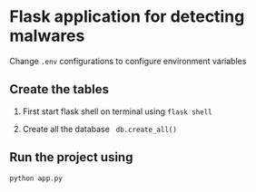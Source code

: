 # Flask application for detecting malwares

Change `.env` configurations to configure environment variables


## Create the tables

1) First start flask shell on terminal using
```flask shell```

2) Create all the database 
``` db.create_all()```


## Run the project using 
```python app.py```